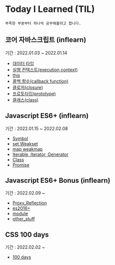 # Today I Learned (TIL)

```
부족한 부분부터 하나씩 공부해볼려고 합니다.
```

## 코어 자바스크립트 (inflearn)

기간 : 2022.01.03 ~ 2022.01.14

- [데이터 타입](https://github.com/Kim-Tae-Hyeong/TIL/blob/master/study/dataType.md)
- [실행 컨텍스트(execution context)](https://github.com/Kim-Tae-Hyeong/TIL/blob/master/study/execution.md)
- [this](https://github.com/Kim-Tae-Hyeong/TIL/blob/master/study/this.md)
- [콜백 함수(callback function)](https://github.com/Kim-Tae-Hyeong/TIL/blob/master/study/callback.md)
- [클로저(closure)](https://github.com/Kim-Tae-Hyeong/TIL/blob/master/study/closure.md)
- [프로토타입(prototype)](https://github.com/Kim-Tae-Hyeong/TIL/blob/master/study/prototype.md)
- [클래스(class)](https://github.com/Kim-Tae-Hyeong/TIL/blob/master/study/class.md)

## Javascript ES6+ (inflearn)

기간 : 2022.01.15 ~ 2022.02.08

- [Symbol](https://github.com/Kim-Tae-Hyeong/TIL/blob/master/study/ES6/symbol.md)
- [set Weakset](https://github.com/Kim-Tae-Hyeong/TIL/blob/master/study/ES6/set_weakset.md)
- [map weakmap](https://github.com/Kim-Tae-Hyeong/TIL/blob/master/study/ES6/map_weakmap.md)
- [Iterable, Iterator, Generator](https://github.com/Kim-Tae-Hyeong/TIL/blob/master/study/ES6/iterable_iterator_generator.md)
- [Class](https://github.com/Kim-Tae-Hyeong/TIL/blob/master/study/ES6/class.md)
- [Promise](https://github.com/Kim-Tae-Hyeong/TIL/blob/master/study/ES6/promise.md)


## Javascript ES6+ Bonus (inflearn)

기간 : 2022.02.09 ~ 
- [Proxy_Reflection](https://github.com/Kim-Tae-Hyeong/TIL/blob/master/study/bonus/Proxy_Reflection.md)
- [es2016+](https://github.com/Kim-Tae-Hyeong/TIL/blob/master/study/bonus/es2016+.md)
- [module](https://github.com/Kim-Tae-Hyeong/TIL/blob/master/study/bonus/module.md)
- [other_stuff](https://github.com/Kim-Tae-Hyeong/TIL/blob/master/study/bonus/other%20stuff.md)

## CSS 100 days

기간 : 2022.02.02 ~
- [100 days](https://100dayscss.com/)
